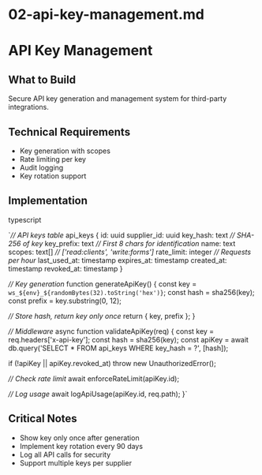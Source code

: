 # 02-api-key-management.md

# API Key Management

## What to Build

Secure API key generation and management system for third-party integrations.

## Technical Requirements

- Key generation with scopes
- Rate limiting per key
- Audit logging
- Key rotation support

## Implementation

typescript

`*// API keys table*
api_keys {
  id: uuid
  supplier_id: uuid
  key_hash: text *// SHA-256 of key*
  key_prefix: text *// First 8 chars for identification*
  name: text
  scopes: text[] *// ['read:clients', 'write:forms']*
  rate_limit: integer *// Requests per hour*
  last_used_at: timestamp
  expires_at: timestamp
  created_at: timestamp
  revoked_at: timestamp
}

*// Key generation*
function generateApiKey() {
  const key = `ws_${env}_${randomBytes(32).toString('hex')}`;
  const hash = sha256(key);
  const prefix = key.substring(0, 12);
  
  *// Store hash, return key only once*
  return { key, prefix };
}

*// Middleware*
async function validateApiKey(req) {
  const key = req.headers['x-api-key'];
  const hash = sha256(key);
  const apiKey = await db.query('SELECT * FROM api_keys WHERE key_hash = ?', [hash]);
  
  if (!apiKey || apiKey.revoked_at) throw new UnauthorizedError();
  
  *// Check rate limit*
  await enforceRateLimit(apiKey.id);
  
  *// Log usage*
  await logApiUsage(apiKey.id, req.path);
}`

## Critical Notes

- Show key only once after generation
- Implement key rotation every 90 days
- Log all API calls for security
- Support multiple keys per supplier